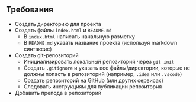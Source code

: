 ## Требования
- Создать директорию для проекта
- Создать файлы `index.html` и `README.md`
	- В `index.html` написать начальную разметку
	- В `README.md` указать название проекта (используя markdown синтаксис)
- Создать git-репозиторий
	- Инициализировать локальный репозиторий через `git init`
	- Создать `.gitignore` и указать все файлы/директории, которые не должны попасть в репозиторий (например, `.idea` или `.vscode`)
	- Создать репозиторий на GitHub (или других сервисах)
	- Следовать инструкциям для публикации репозитория
- Добавить препода в репозиторий